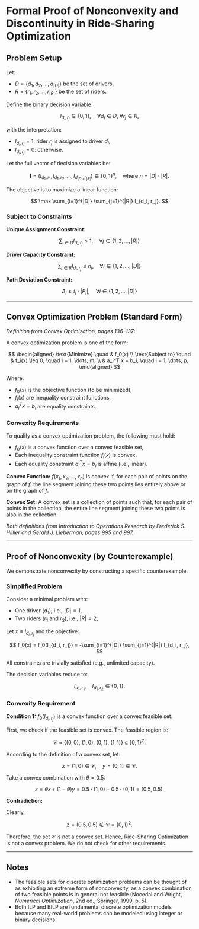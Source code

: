 # Formal Proof of Nonconvexity and Discontinuity in Ride-Sharing Optimization

## Problem Setup

Let:

- $D = \{d_1, d_2, \dots, d_{|D|}\}$ be the set of drivers,
- $R = \{r_1, r_2, \dots, r_{|R|}\}$ be the set of riders.

Define the binary decision variable:

$$
I_{d_i, r_j} \in \{0, 1\}, \quad \forall d_i \in D, \; \forall r_j \in R,
$$

with the interpretation:

- $I_{d_i, r_j} = 1$: rider $r_j$ is assigned to driver $d_i$,
- $I_{d_i, r_j} = 0$: otherwise.

Let the full vector of decision variables be:

$$
\mathbf{I} = \left(I_{d_1, r_1}, I_{d_1, r_2}, \dots, I_{d_{|D|}, r_{|R|}}\right) \in \{0,1\}^n, \quad \text{where } n = |D| \cdot |R|.
$$

The objective is to maximize a linear function:

$$
\max \sum_{i=1}^{|D|} \sum_{j=1}^{|R|} I_{d_i, r_j}.
$$

### Subject to Constraints

**Unique Assignment Constraint:**

$$
\sum_{i \in D} I_{d_i, r_j} \leq 1, \quad \forall j \in \{1, 2, \dots, |R|\}
$$

**Driver Capacity Constraint:**

$$
\sum_{j \in R} I_{d_i, r_j} \leq n_i, \quad \forall i \in \{1, 2, \dots, |D|\}
$$

**Path Deviation Constraint:**

$$
\Delta_i \leq t_i \cdot |P_i|, \quad \forall i \in \{1, 2, \dots, |D|\}
$$

---

## Convex Optimization Problem (Standard Form)

*Definition from Convex Optimization, pages 136–137:*

A convex optimization problem is one of the form:

$$
\begin{aligned}
\text{Minimize} \quad & f_0(x) \\
\text{Subject to} \quad & f_i(x) \leq 0, \quad i = 1, \dots, m, \\
& a_i^T x = b_i, \quad i = 1, \dots, p,
\end{aligned}
$$

Where:

- $f_0(x)$ is the objective function (to be minimized),
- $f_i(x)$ are inequality constraint functions,
- $a_i^T x = b_i$ are equality constraints.

### Convexity Requirements

To qualify as a convex optimization problem, the following must hold:

- $f_0(x)$ is a convex function over a convex feasible set,
- Each inequality constraint function $f_i(x)$ is convex,
- Each equality constraint $a_i^T x = b_i$ is affine (i.e., linear).

**Convex Function:** $f(x_1, x_2, \ldots, x_n)$ is convex if, for each pair of points on the graph of $f$, the line segment joining these two points lies entirely above or on the graph of $f$.

**Convex Set:** A convex set is a collection of points such that, for each pair of points in the collection, the entire line segment joining these two points is also in the collection.

*Both definitions from Introduction to Operations Research by Frederick S. Hillier and Gerald J. Lieberman, pages 995 and 997.*

---

## Proof of Nonconvexity (by Counterexample)

We demonstrate nonconvexity by constructing a specific counterexample.

### Simplified Problem

Consider a minimal problem with:

- One driver ($d_1$), i.e., $|D|=1$,
- Two riders ($r_1$ and $r_2$), i.e., $|R|=2$,

Let $x \equiv I_{d_i, r_j}$ and the objective:

$$
f_0(x) = f_0(I_{d_i, r_j}) = -\sum_{i=1}^{|D|} \sum_{j=1}^{|R|} I_{d_i, r_j},
$$

All constraints are trivially satisfied (e.g., unlimited capacity).

The decision variables reduce to:

$$
I_{d_1, r_1}, \quad I_{d_1, r_2} \in \{0, 1\}.
$$

### Convexity Requirement

**Condition 1:** $f_0(I_{d_i, r_j})$ is a convex function over a convex feasible set.

First, we check if the feasible set is convex. The feasible region is:

$$
\mathcal{C} = \left\{ (0,0),\ (1,0),\ (0,1),\ (1,1) \right\} \subseteq \{0,1\}^2.
$$

According to the definition of a convex set, let:

$$
x = (1, 0) \in \mathcal{C}, \quad y = (0, 1) \in \mathcal{C}.
$$

Take a convex combination with $\theta = 0.5$:

$$
z = \theta x + (1-\theta) y = 0.5 \cdot (1, 0) + 0.5 \cdot (0, 1) = (0.5, 0.5).
$$

**Contradiction:**

Clearly,

$$
z = (0.5, 0.5) \notin \mathcal{C} = \{0,1\}^2.
$$

Therefore, the set $\mathcal{C}$ is not a convex set. Hence, Ride-Sharing Optimization is not a convex problem. We do not check for other requirements.

---

## Notes

- The feasible sets for discrete optimization problems can be thought of as exhibiting an extreme form of nonconvexity, as a convex combination of two feasible points is in general not feasible (Nocedal and Wright, *Numerical Optimization*, 2nd ed., Springer, 1999, p. 5).
- Both ILP and BILP are fundamental discrete optimization models because many real-world problems can be modeled using integer or binary decisions.